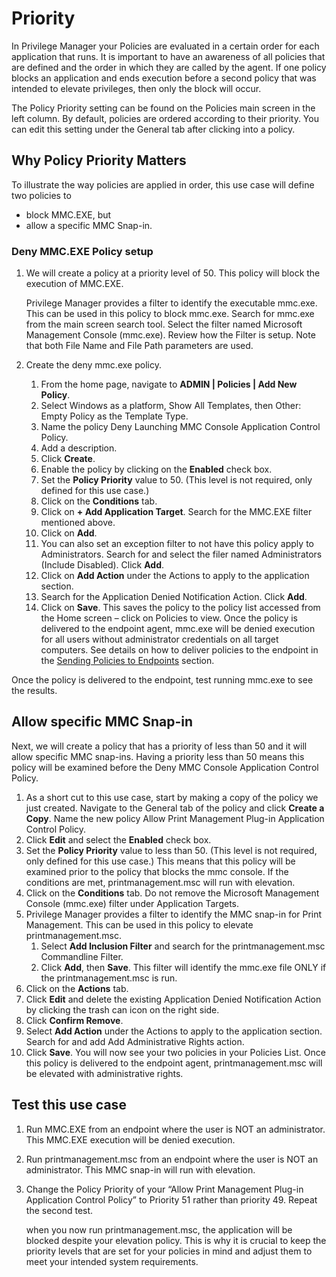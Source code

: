 [title]: # (Priority)
[tags]: # (policy)
[priority]: # (4104)
# Priority

In Privilege Manager your Policies are evaluated in a certain order for each application that runs. It is important to have an awareness of all policies that are defined and the order in which they are called by the agent. If one policy blocks an application and ends execution before a second policy that was intended to elevate privileges, then only the block will occur.

The Policy Priority setting can be found on the Policies main screen in the left column. By default, policies are ordered according to their priority. You can edit this setting under the General tab after clicking into a policy.

## Why Policy Priority Matters

To illustrate the way policies are applied in order, this use case will define two policies to 

* block MMC.EXE, but
* allow a specific MMC Snap-in.

### Deny MMC.EXE Policy setup

1. We will create a policy at a priority level of 50.  This policy will block the execution of MMC.EXE.

   Privilege Manager provides a filter to identify the executable mmc.exe. This can be used in this policy to block mmc.exe. Search for mmc.exe from the main screen search tool. Select the filter named Microsoft Management Console (mmc.exe). Review how the Filter is setup. Note that both File Name and File Path parameters are used.

2. Create the deny mmc.exe policy.

   1. From the home page, navigate to __ADMIN | Policies | Add New Policy__.
   1. Select Windows as a platform, Show All Templates, then Other: Empty Policy as the Template Type.
   1. Name the policy Deny Launching MMC Console Application Control Policy.
   1. Add a description.  
   1. Click __Create__.
   1. Enable the policy by clicking on the __Enabled__ check box.
   1. Set the __Policy Priority__ value to 50. (This level is not required, only defined for this use case.)
   1. Click on the __Conditions__ tab.
   1. Click on __+ Add Application Target__. Search for the MMC.EXE filter mentioned above.
   1. Click on __Add__.
   1. You can also set an exception filter to not have this policy apply to Administrators. Search for and select the filer named Administrators (Include Disabled). Click __Add__.
   1. Click on __Add Action__ under the Actions to apply to the application section.
   1. Search for the Application Denied Notification Action. Click __Add__.
   1. Click on __Save__. This saves the policy to the policy list accessed from the Home screen – click on Policies to view.  Once the policy is delivered to the endpoint agent, mmc.exe will be denied execution for all users without administrator credentials on all target computers. See details on how to deliver policies to the endpoint in the [Sending Policies to Endpoints](ac-policy-endpoints.md) section.

Once the policy is delivered to the endpoint, test running mmc.exe to see the results.
  
## Allow specific MMC Snap-in

Next, we will create a policy that has a priority of less than 50 and it will allow specific MMC snap-ins.  Having a priority less than 50 means this policy will be examined before the Deny MMC Console Application Control Policy.

1. As a short cut to this use case, start by making a copy of the policy we just created. Navigate to the General tab of the policy and click __Create a Copy__. Name the new policy Allow Print Management Plug-in Application Control Policy.
1. Click __Edit__ and select the __Enabled__ check box.
1. Set the __Policy Priority__ value to less than 50. (This level is not required, only defined for this use case.) This means that this policy will be examined prior to the policy that blocks the mmc console. If the conditions are met, printmanagement.msc will run with elevation.
1. Click on the __Conditions__ tab. Do not remove the Microsoft Management Console (mmc.exe) filter under Application Targets.
1. Privilege Manager provides a filter to identify the MMC snap-in for Print Management. This can be used in this policy to elevate printmanagement.msc.
   1. Select __Add Inclusion Filter__ and search for the printmanagement.msc Commandline Filter.
   1. Click __Add__, then __Save__. This filter will identify the mmc.exe file ONLY if the printmanagement.msc is run.
1. Click on the __Actions__ tab.
1. Click __Edit__ and delete the existing Application Denied Notification Action by clicking the trash can icon on the right side.
1. Click __Confirm Remove__.
1. Select __Add Action__ under the Actions to apply to the application section. Search for and add Add Administrative Rights action. 
1. Click __Save__. You will now see your two policies in your Policies List. Once this policy is delivered to the endpoint agent, printmanagement.msc will be elevated with administrative rights.

## Test this use case

1. Run MMC.EXE from an endpoint where the user is NOT an administrator. This MMC.EXE execution will be denied execution.
1. Run printmanagement.msc from an endpoint where the user is NOT an administrator. This MMC snap-in will run with elevation.
1. Change the Policy Priority of your “Allow Print Management Plug-in Application Control Policy” to Priority 51 rather than priority 49. Repeat the second test.

   when you now run printmanagement.msc, the application will be blocked despite your elevation policy. This is why it is crucial to keep the priority levels that are set for your policies in mind and adjust them to meet your intended system requirements.
